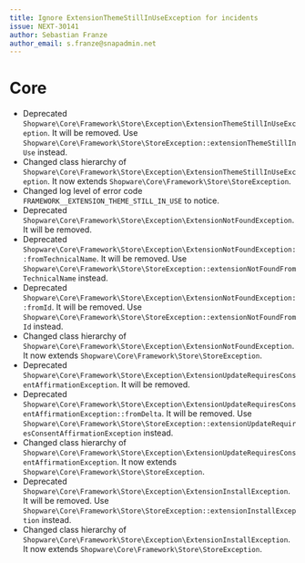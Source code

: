 ```yaml
---
title: Ignore ExtensionThemeStillInUseException for incidents
issue: NEXT-30141
author: Sebastian Franze
author_email: s.franze@snapadmin.net
---
```

# Core
* Deprecated `Shopware\Core\Framework\Store\Exception\ExtensionThemeStillInUseException`. It will be removed. Use `Shopware\Core\Framework\Store\StoreException::extensionThemeStillInUse` instead.
* Changed class hierarchy of `Shopware\Core\Framework\Store\Exception\ExtensionThemeStillInUseException`. It now extends `Shopware\Core\Framework\Store\StoreException`.
* Changed log level of error code `FRAMEWORK__EXTENSION_THEME_STILL_IN_USE` to notice.
* Deprecated `Shopware\Core\Framework\Store\Exception\ExtensionNotFoundException`. It will be removed.
* Deprecated `Shopware\Core\Framework\Store\Exception\ExtensionNotFoundException::fromTechnicalName`. It will be removed. Use `Shopware\Core\Framework\Store\StoreException::extensionNotFoundFromTechnicalName` instead.
* Deprecated `Shopware\Core\Framework\Store\Exception\ExtensionNotFoundException::fromId`. It will be removed. Use `Shopware\Core\Framework\Store\StoreException::extensionNotFoundFromId` instead.
* Changed class hierarchy of `Shopware\Core\Framework\Store\Exception\ExtensionNotFoundException`.  It now extends `Shopware\Core\Framework\Store\StoreException`.
* Deprecated `Shopware\Core\Framework\Store\Exception\ExtensionUpdateRequiresConsentAffirmationException`. It will be removed.
* Deprecated `Shopware\Core\Framework\Store\Exception\ExtensionUpdateRequiresConsentAffirmationException::fromDelta`. It will be removed. Use `Shopware\Core\Framework\Store\StoreException::extensionUpdateRequiresConsentAffirmationException` instead.
* Changed class hierarchy of `Shopware\Core\Framework\Store\Exception\ExtensionUpdateRequiresConsentAffirmationException`.  It now extends `Shopware\Core\Framework\Store\StoreException`.
* Deprecated `Shopware\Core\Framework\Store\Exception\ExtensionInstallException`. It will be removed. Use `Shopware\Core\Framework\Store\StoreException::extensionInstallException` instead.
* Changed class hierarchy of `Shopware\Core\Framework\Store\Exception\ExtensionInstallException`.  It now extends `Shopware\Core\Framework\Store\StoreException`.
